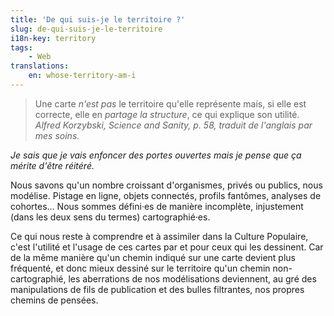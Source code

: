 ```yaml
---
title: 'De qui suis-je le territoire ?'
slug: de-qui-suis-je-le-territoire
i18n-key: territory
tags:
    - Web
translations:
    en: whose-territory-am-i
---
```


> Une carte _n'est pas_ le territoire qu'elle représente mais, si elle est
> correcte, elle en _partage la structure_, ce qui explique son utilité.
> <cite>Alfred Korzybski, Science and Sanity, p. 58, traduit de l'anglais par
> mes soins.</cite>

_Je sais que je vais enfoncer des portes ouvertes mais je pense que ça mérite
d'être réitéré._

Nous savons qu'un nombre croissant d'organismes, privés ou publics, nous
modélise. Pistage en ligne, objets connectés, profils fantômes, analyses de
cohortes… Nous sommes défini·es de manière incomplète, injustement (dans les
deux sens du termes) cartographié·es.

Ce qui nous reste à comprendre et à assimiler dans la Culture Populaire, c'est
l'utilité et l'usage de ces cartes par et pour ceux qui les dessinent. Car de la
même manière qu'un chemin indiqué sur une carte devient plus fréquenté, et donc
mieux dessiné sur le territoire qu'un chemin non-cartographié, les aberrations
de nos modélisations deviennent, au gré des manipulations de fils de publication
et des bulles filtrantes, nos propres chemins de pensées.

